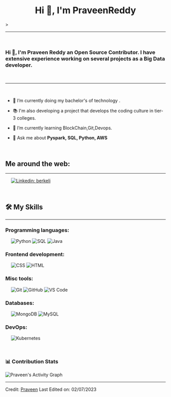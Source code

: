 <h1 align="center">Hi 👋, I'm PraveenReddy</h1>
>


-------------------
&emsp;
<h3 align="left">Hi 👋, I'm Praveen Reddy an Open Source Contributor. I have extensive experience working on several projects as a Big Data developer.</h3>
&emsp;

-------------------
&emsp;

- 🔭 I’m currently doing my bachelor's of technology . 
- 📚 I'm also developing a project that develops the coding culture in tier-3 colleges.

- 🌱 I’m currently learning BlockChain,Git,Devops.

- 💬 Ask me about **Pyspark, SQL, Python, AWS**

&emsp;

## Me around the web:
-------------------


&emsp;
<a href="https://www.linkedin.com/in/praveen-reddy-y-0a7133270](https://www.linkedin.com/in/praveenreddy-yallayyagari-dataengineer/">
    ![Linkedin: berkeli](https://img.shields.io/badge/-praveen-blue?style=flat-square&logo=Linkedin&logoColor=white)
</a>
<a href="https://x.com/praveenreddyyg">
</a>




&emsp;

## 🛠️ My Skills
-------------------
### Programming languages:
&emsp;
![Python](https://img.shields.io/badge/-Python-000?&logo=Python)
![SQL](https://img.shields.io/badge/-SQL-000?&logo=Java)
![Java](https://img.shields.io/badge/-Java-000?&logo=Java)


### Frontend development:
&emsp;
![CSS](https://img.shields.io/badge/-CSS-000?&logo=CSS3)
![HTML](https://img.shields.io/badge/-HTML-000?&logo=HTML5)
### Misc tools:
&emsp;
![Git](https://img.shields.io/badge/-Git-000?&logo=Git)
![GitHub](https://img.shields.io/badge/-GitHub-000?&logo=GitHub)
![VS Code](https://img.shields.io/badge/-VS%20Code-000?&logo=Visual-Studio-Code)

### Databases:
&emsp;
![MongoDB](https://img.shields.io/badge/-MongoDB-000?&logo=MongoDB)
![MySQL](https://img.shields.io/badge/-MySQL-000?&logo=MySQL)

### DevOps:
&emsp;
![Kubernetes](https://img.shields.io/badge/-Kubernetes-000?&logo=Kubernetes)


&emsp;




### 📊 Contribution Stats

<img alt="Praveen's Activity Graph" src="https://github-readme-activity-graph.cyclic.app/graph/?username=PraveenReddy&bg_color=1F222E&color=F8D866&line=F85D7F&point=FFFFFF&hide_border=true" />

------
Credit: [Praveen](https://github.com/PraveenReddy789)
Last Edited on: 02/07/2023
